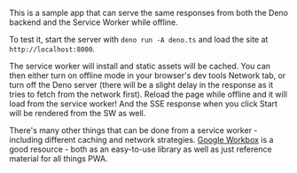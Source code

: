 This is a sample app that can serve the same responses from both the Deno backend and the Service Worker while offline. 

To test it, start the server with `deno run -A deno.ts` and load the site at `http://localhost:8000`.

The service worker will install and static assets will be cached. You can then either turn on offline mode in your browser's dev tools Network tab, or turn off the Deno server (there will be a slight delay in the response as it tries to fetch from the network first). Reload the page while offline and it will load from the service worker! And the SSE response when you click Start will be rendered from the SW as well.

There's many other things that can be done from a service worker - including different caching and network strategies. [Google Workbox](https://developer.chrome.com/docs/workbox) is a good resource - both as an easy-to-use library as well as just reference material for all things PWA.